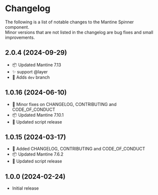 # Changelog

The following is a list of notable changes to the Mantine Spinner component.  
Minor versions that are not listed in the changelog are bug fixes and small improvements.

## 2.0.4 (2024-09-29)

- 📦️ Updated Mantine 7.13
- ✨ support @layer
- 💫 Adds `dev` branch

## 1.0.16 (2024-06-10)

- 📝 Minor fixes on CHANGELOG, CONTRIBUTING and CODE_OF_CONDUCT
- 📦️ Updated Mantine 7.10.1
- 👷 Updated script release

## 1.0.15 (2024-03-17)

- 📝 Added CHANGELOG, CONTRIBUTING and CODE_OF_CONDUCT
- 📦️ Updated Mantine 7.6.2
- 👷 Updated script release

## 1.0.0 (2024-02-24)

- Initial release

